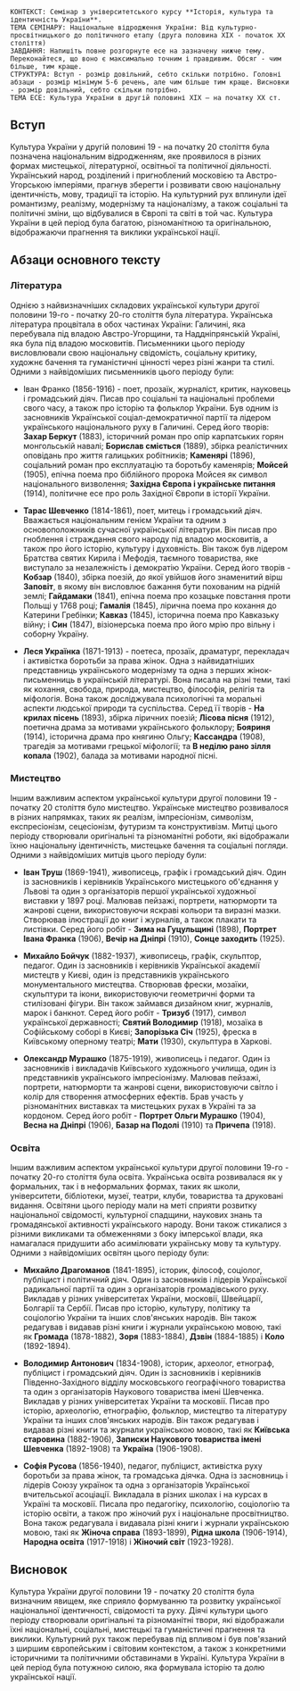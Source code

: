 ```
КОНТЕКСТ: Семінар з університетського курсу **Історія, культура та ідентичність України**.
ТЕМА СЕМІНАРУ: Національне відродження України: Від культурно-просвітницького до політичного етапу (друга половина ХІХ - початок ХХ століття)
ЗАВДАННЯ: Напишіть повне розгорнуте есе на зазначену нижче тему. Переконайтеся, що воно є максимально точним і правдивим. Обсяг - чим більше, тим краще.
СТРУКТУРА: Вступ - розмір довільний, себто скільки потрібно. Головні абзаци - розмір мінімум 5-6 речень, але чим більше тим краще. Висновки - розмір довільний, себто скільки потрібно.
ТЕМА ЕСЕ: Культура України в другій половині XIX – на початку XX ст.
```

## Вступ

Культура України у другій половині 19 - на початку 20 століття була позначена національним відродженням, яке проявилося в різних формах мистецької, літературної, освітньої та політичної діяльності. Український народ, розділений і пригноблений московією та Австро-Угорською імперіями, прагнув зберегти і розвивати свою національну ідентичність, мову, традиції та історію. На культурний рух вплинули ідеї романтизму, реалізму, модернізму та націоналізму, а також соціальні та політичні зміни, що відбувалися в Європі та світі в той час. Культура України в цей період була багатою, різноманітною та оригінальною, відображаючи прагнення та виклики української нації.

## Абзаци основного тексту

### Література

Однією з найвизначніших складових української культури другої половини 19-го - початку 20-го століття була література. Українська література процвітала в обох частинах України: Галичині, яка перебувала під владою Австро-Угорщини, та Наддніпрянській Україні, яка була під владою московитів. Письменники цього періоду висловлювали свою національну свідомість, соціальну критику, художнє бачення та гуманістичні цінності через різні жанри та стилі. Одними з найвідоміших письменників цього періоду були:

- Іван Франко (1856-1916) - поет, прозаїк, журналіст, критик, науковець і громадський діяч. Писав про соціальні та національні проблеми свого часу, а також про історію та фольклор України. Був одним із засновників Української соціал-демократичної партії та лідером українського національного руху в Галичині. Серед його творів: **Захар Беркут** (1883), історичний роман про опір карпатських горян монгольській навалі; **Борислав сміється** (1889), збірка реалістичних оповідань про життя галицьких робітників; **Каменярі** (1896), соціальний роман про експлуатацію та боротьбу каменярів; **Мойсей** (1905), епічна поема про біблійного пророка Мойсея як символ національного визволення; **Західна Європа і українське питання** (1914), політичне есе про роль Західної Європи в історії України.

- **Тарас Шевченко** (1814-1861), поет, митець і громадський діяч. Вважається національним генієм України та одним з основоположників сучасної української літератури. Він писав про гноблення і страждання свого народу під владою московитів, а також про його історію, культуру і духовність. Він також був лідером Братства святих Кирила і Мефодія, таємного товариства, яке виступало за незалежність і демократію України. Серед його творів - **Кобзар** (1840), збірка поезій, до якої увійшов його знаменитий вірш **Заповіт**, в якому він висловлює бажання бути похованим на рідній землі; **Гайдамаки** (1841), епічна поема про козацьке повстання проти Польщі у 1768 році; **Гамалія** (1845), лірична поема про кохання до Катерини Гребінки; **Кавказ** (1845), історична поема про Кавказьку війну; і **Син** (1847), візіонерська поема про його мрію про вільну і соборну Україну.

- **Леся Українка** (1871-1913) - поетеса, прозаїк, драматург, перекладач і активістка боротьби за права жінок. Одна з найвидатніших представниць українського модернізму та одна з перших жінок-письменниць в українській літературі. Вона писала на різні теми, такі як кохання, свобода, природа, мистецтво, філософія, релігія та міфологія. Вона також досліджувала психологічні та моральні аспекти людської природи та суспільства. Серед її творів - **На крилах пісень** (1893), збірка ліричних поезій; **Лісова пісня** (1912), поетична драма за мотивами українського фольклору; **Бояриня** (1914), історична драма про княгиню Ольгу; **Кассандра** (1908), трагедія за мотивами грецької міфології; та **В неділю рано зілля копала** (1902), балада за мотивами народної пісні.

### Мистецтво

Іншим важливим аспектом української культури другої половини 19 - початку 20 століття було мистецтво. Українське мистецтво розвивалося в різних напрямках, таких як реалізм, імпресіонізм, символізм,
експресіонізм, сецесіонізм, футуризм та конструктивізм. Митці цього періоду створювали оригінальні та різноманітні роботи, які відображали їхню національну ідентичність, мистецьке бачення та соціальні погляди. Одними з найвідоміших митців цього періоду були:

- **Іван Труш** (1869-1941), живописець, графік і громадський діяч. Один із засновників і керівників Українського мистецького об'єднання у Львові та один з організаторів першої української художньої виставки у 1897 році. Малював пейзажі, портрети, натюрморти та жанрові сцени, використовуючи яскраві кольори та виразні мазки. Створював ілюстрації до книг і журналів, а також плакати та листівки. Серед його робіт - **Зима на Гуцульщині** (1898), **Портрет Івана Франка** (1906), **Вечір на Дніпрі** (1910), **Сонце заходить** (1925).

- **Михайло Бойчук** (1882-1937), живописець, графік, скульптор, педагог. Один із засновників і керівників Української академії мистецтв у Києві, один із представників українського монументального мистецтва. Створював фрески, мозаїки, скульптури та ікони, використовуючи геометричні форми та стилізовані фігури. Він також займався дизайном книг, журналів, марок і банкнот. Серед його робіт - **Тризуб** (1917), символ української державності; **Святий Володимир** (1918), мозаїка в Софійському соборі в Києві; **Запорізька Січ** (1925), фреска в Київському оперному театрі; **Мати** (1930), скульптура в Харкові.

- **Олександр Мурашко** (1875-1919), живописець і педагог. Один із засновників і викладачів Київського художнього училища, один із представників українського імпресіонізму. Малював пейзажі, портрети, натюрморти та жанрові сцени, використовуючи світло і колір для створення атмосферних ефектів. Брав участь у різноманітних виставках та мистецьких рухах в Україні та за кордоном. Серед його робіт - **Портрет Ольги Мурашко** (1904), **Весна на Дніпрі** (1906), **Базар на Подолі** (1910) та **Причепа** (1918).

### Освіта

Іншим важливим аспектом української культури другої половини 19-го - початку 20-го століття була освіта. Українська освіта розвивалася як у формальних, так і в неформальних формах, таких як школи, університети, бібліотеки, музеї, театри, клуби, товариства та друковані видання. Освітяни цього періоду мали на меті сприяти розвитку національної свідомості, культурної спадщини, наукових знань та громадянської активності українського народу. Вони також стикалися з різними викликами та обмеженнями з боку імперської влади, яка намагалася придушити або асимілювати українську мову та культуру. Одними з найвідоміших освітян цього періоду були:

- **Михайло Драгоманов** (1841-1895), історик, філософ, соціолог, публіцист і політичний діяч. Один із засновників і лідерів Української радикальної партії та один з організаторів громадівського руху. Викладав у різних університетах України, московії, Швейцарії, Болгарії та Сербії. Писав про історію, культуру, політику та соціологію України та інших слов'янських народів. Він також редагував і видавав різні книги і журнали українською мовою, такі як **Громада** (1878-1882), **Зоря** (1883-1884), **Дзвін** (1884-1885) і **Коло** (1892-1894).

- **Володимир Антонович** (1834-1908), історик, археолог, етнограф, публіцист і громадський діяч. Один із засновників і керівників Південно-Західного відділу московського географічного товариства та один з організаторів Наукового товариства імені Шевченка. Викладав у різних університетах України та московії. Писав про історію, археологію, етнографію, фольклор, мистецтво та літературу України та інших слов'янських народів. Він також редагував і видавав різні книги та журнали українською мовою, такі як **Київська старовина** (1882-1906), **Записки Наукового товариства імені Шевченка** (1892-1908) та **Україна** (1906-1908).

- **Софія Русова** (1856-1940), педагог, публіцист, активістка руху боротьби за права жінок, та громадська діячка. Одна із засновниць і лідерів Союзу українок та одна з організаторів Української вчительської асоціації. Викладала в різних школах і на курсах в Україні та московії. Писала про педагогіку, психологію, соціологію та історію освіти, а також про жіночий рух і національне просвітництво. Вона також редагувала і видавала різні книги і журнали українською мовою, такі як **Жіноча справа** (1893-1899), **Рідна школа** (1906-1914), **Народна освіта** (1917-1918) і **Жіночий світ** (1923-1928).

## Висновок

Культура України другої половини 19 - початку 20 століття була визначним явищем, яке сприяло формуванню та розвитку української національної ідентичності, свідомості та руху. Діячі культури цього періоду створювали оригінальні та різноманітні твори, які відображали їхні національні, соціальні, мистецькі та гуманістичні прагнення та виклики. Культурний рух також перебував під впливом і був пов'язаний з ширшим європейським і світовим контекстом, а також з конкретними історичними та політичними обставинами в Україні. Культура України в цей період була потужною силою, яка формувала історію та долю української нації.
